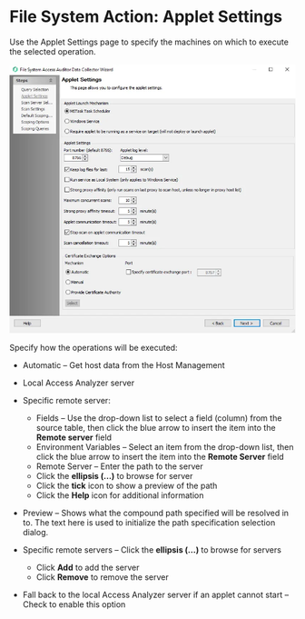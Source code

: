 # File System Action: Applet Settings

Use the Applet Settings page to specify the machines on which to execute the selected operation.

![File System Action Module Wizard Applet Settings page](../../../../../static/img/product_docs/accessanalyzer/admin/datacollector/fsaa/appletsettings.webp)

Specify how the operations will be executed:

- Automatic – Get host data from the Host Management
- Local Access Analyzer server
- Specific remote server:

    - Fields – Use the drop-down list to select a field (column) from the source table, then click
      the blue arrow to insert the item into the **Remote server** field
    - Environment Variables – Select an item from the drop-down list, then click the blue arrow to
      insert the item into the **Remote Server** field
    - Remote Server – Enter the path to the server
    - Click the **ellipsis (…)** to browse for server
    - Click the **tick** icon to show a preview of the path
    - Click the **Help** icon for additional information

- Preview – Shows what the compound path specified will be resolved in to. The text here is used to
  initialize the path specification selection dialog.
- Specific remote servers – Click the **ellipsis (…)** to browse for servers

    - Click **Add** to add the server
    - Click **Remove** to remove the server

- Fall back to the local Access Analyzer server if an applet cannot start – Check to enable this
  option
